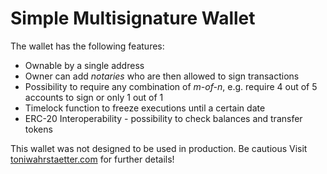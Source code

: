 # Simple Multisignature Wallet 


The wallet has the following features:
* Ownable by a single address
* Owner can add _notaries_ who are then allowed to sign transactions
* Possibility to require any combination of _m-of-n_, e.g. require 4 out of 5 accounts to sign or only 1 out of 1
* Timelock function to freeze executions until a certain date
* ERC-20 Interoperability - possibility to check balances and transfer tokens


This wallet was not designed to be used in production. Be cautious
Visit [toniwahrstaetter.com](https://toniwahrstaetter.com/) for further details!
